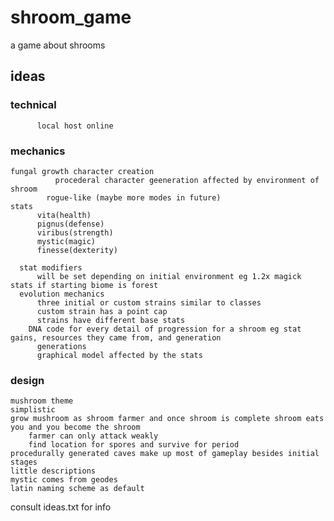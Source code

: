 # shroom_game
a game about shrooms

## ideas
### technical
	      local host online
### mechanics
	fungal growth character creation
		      procederal character geeneration affected by environment of shroom
	        rogue-like (maybe more modes in future)
	stats
		  vita(health)
		  pignus(defense)
		  viribus(strength)
		  mystic(magic)
		  finesse(dexterity)
		
	  stat modifiers 
		  will be set depending on initial environment eg 1.2x magick stats if starting biome is forest
	  evolution mechanics
		  three initial or custom strains similar to classes
		  custom strain has a point cap
		  strains have different base stats
		DNA code for every detail of progression for a shroom eg stat gains, resources they came from, and generation
		  generations
		  graphical model affected by the stats
### design
	mushroom theme
	simplistic
	grow mushroom as shroom farmer and once shroom is complete shroom eats you and you become the shroom
		farmer can only attack weakly
		find location for spores and survive for period
	procedurally generated caves make up most of gameplay besides initial stages
	little descriptions
	mystic comes from geodes
	latin naming scheme as default

consult ideas.txt for info
